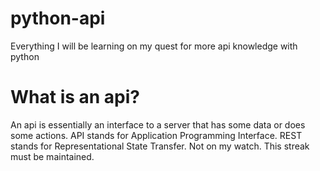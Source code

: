 # python-api
Everything I will be learning on my quest for more api knowledge with python

# What is an api?
An api is essentially an interface to a server that has some data or does some actions.
API stands for Application Programming Interface.
REST stands for Representational State Transfer.
Not on my watch. This streak must be maintained.
